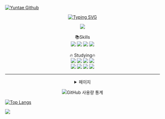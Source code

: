 <a href="https://github.com/CODEYT95"><img src="https://capsule-render.vercel.app/api?type=waving&color=auto&height=220&section=header&text=Yuntae%20Github&fontSize=70&animation=fadeIn&fontAlignY=38&desc=Thank%20you%20for%20visiting%20my%20Github!&descAlignY=55&descAlign=59.5" alt="Yuntae Github"></a>

<div align="center">
   
[![Typing SVG](https://readme-typing-svg.demolab.com?font=Open+Sans&weight=500&pause=1000&color=000000&width=435&lines=Email+%3A+codeyt95%40gmail.com)](https://git.io/typing-svg)
<br>
   
<a href="https://github.com/CODEYT95"><img src="https://hits.seeyoufarm.com/api/count/incr/badge.svg?url=https%3A%2F%2Fgithub.com%2FCODEYT95&count_bg=%23373737&title_bg=%23000000&icon=github.svg&icon_color=%23E7E7E7&title=hits&edge_flat=false"/></a>
<br>   
:books:Skills
   <br>
<img src="https://img.shields.io/badge/Python-3776AB?style=for-the-badge?style=flat&logo=Python&logoColor=white">
<img src="https://img.shields.io/badge/JavaScript-F7DF1E?style=for-the-badge?style=flat&logo=JavaScript&logoColor=black">
<img src="https://img.shields.io/badge/MySQL-4479A1?style=for-the-badge?style=flat&logo=MySQL&logoColor=white">
<img src="https://img.shields.io/badge/Oracle-F80000?style=for-the-badge?style=flat&logo=oracle&logoColor=white">
<br>
<br>
🔥 Studying🔥
<br>
<img src="https://img.shields.io/badge/IntelliJ IDEA-000000?style=for-the-badge?style=flat&logo=intellijidea&logoColor=white">
<img src="https://img.shields.io/badge/Eclipse IDE-2C2255?style=for-the-badge?style=flat&logo=eclipseide&logoColor=white">
<img src="https://img.shields.io/badge/HTML-E34F26?style=for-the-badge?style=flat&logo=html5&logoColor=white">
<img src="https://img.shields.io/badge/CSS-1572B6?style=for-the-badge?style=flat&logo=css3&logoColor=white">
<br>
<img src="https://img.shields.io/badge/Spring-6DB33F?style=for-the-badge?style=flat&logo=spring&logoColor=white">
<img src="https://img.shields.io/badge/Spring Boot-6DB33F?style=for-the-badge?style=flat&logo=springboot&logoColor=white">
<img src="https://img.shields.io/badge/bootstrap-7952B3?style=for-the-badge?style=flat&logo=bootstrap&logoColor=white">
<img src="https://img.shields.io/badge/jupyter-F37626?style=for-the-badge?style=flat&logo=jupyter&logoColor=white">
   <br>
_______
<details>
<summary>
페이지
</summary>
   <a href="https://www.notion.so/MySpace-f3b106a8dabd4ba38d3058b684fb17bb"><img src="https://img.shields.io/badge/notion-000000?style=for-the-badge?style=flat&logo=notion&logoColor=white"></a>
   <a href="https://github.com/CODEYT95"><img src="https://img.shields.io/badge/github-181717?style=for-the-badge?style=flat&logo=github&logoColor=white"></a>
</details>

![GitHub 사용량 통계](https://github-readme-stats.vercel.app/api/?username=CODEYT95&show_icons=true&title_color=fff&icon_color=79ff97&text_color=9f9f9f&bg_color=151515)
</div>

[![Top Langs](https://github-readme-stats.vercel.app/api/top-langs/?username=CODEYT95)](https://github.com/anuraghazra/github-readme-stats)

<a href="https://github.com/CODEYT95"><img src="https://capsule-render.vercel.app/api?type=waving&color=auto&height=150&section=footer&text=Thank%20you%20for%20reading%20my%20post.&fontSize=25&fontAlignY=70"/></a>
